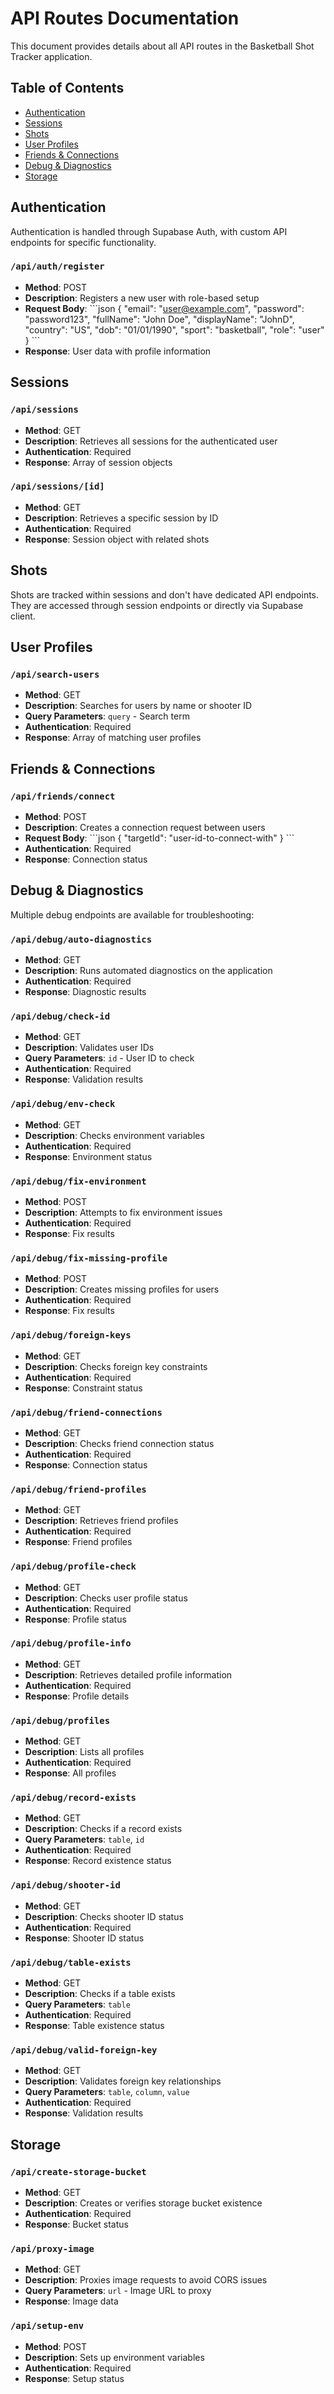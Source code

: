 # API Routes Documentation

This document provides details about all API routes in the Basketball Shot Tracker application.

## Table of Contents
- [Authentication](#authentication)
- [Sessions](#sessions)
- [Shots](#shots)
- [User Profiles](#user-profiles)
- [Friends & Connections](#friends--connections)
- [Debug & Diagnostics](#debug--diagnostics)
- [Storage](#storage)

## Authentication

Authentication is handled through Supabase Auth, with custom API endpoints for specific functionality.

### `/api/auth/register`
- **Method**: POST
- **Description**: Registers a new user with role-based setup
- **Request Body**:
  \`\`\`json
  {
    "email": "user@example.com",
    "password": "password123",
    "fullName": "John Doe",
    "displayName": "JohnD",
    "country": "US",
    "dob": "01/01/1990",
    "sport": "basketball",
    "role": "user"
  }
  \`\`\`
- **Response**: User data with profile information

## Sessions

### `/api/sessions`
- **Method**: GET
- **Description**: Retrieves all sessions for the authenticated user
- **Authentication**: Required
- **Response**: Array of session objects

### `/api/sessions/[id]`
- **Method**: GET
- **Description**: Retrieves a specific session by ID
- **Authentication**: Required
- **Response**: Session object with related shots

## Shots

Shots are tracked within sessions and don't have dedicated API endpoints. They are accessed through session endpoints or directly via Supabase client.

## User Profiles

### `/api/search-users`
- **Method**: GET
- **Description**: Searches for users by name or shooter ID
- **Query Parameters**: `query` - Search term
- **Authentication**: Required
- **Response**: Array of matching user profiles

## Friends & Connections

### `/api/friends/connect`
- **Method**: POST
- **Description**: Creates a connection request between users
- **Request Body**:
  \`\`\`json
  {
    "targetId": "user-id-to-connect-with"
  }
  \`\`\`
- **Authentication**: Required
- **Response**: Connection status

## Debug & Diagnostics

Multiple debug endpoints are available for troubleshooting:

### `/api/debug/auto-diagnostics`
- **Method**: GET
- **Description**: Runs automated diagnostics on the application
- **Authentication**: Required
- **Response**: Diagnostic results

### `/api/debug/check-id`
- **Method**: GET
- **Description**: Validates user IDs
- **Query Parameters**: `id` - User ID to check
- **Authentication**: Required
- **Response**: Validation results

### `/api/debug/env-check`
- **Method**: GET
- **Description**: Checks environment variables
- **Authentication**: Required
- **Response**: Environment status

### `/api/debug/fix-environment`
- **Method**: POST
- **Description**: Attempts to fix environment issues
- **Authentication**: Required
- **Response**: Fix results

### `/api/debug/fix-missing-profile`
- **Method**: POST
- **Description**: Creates missing profiles for users
- **Authentication**: Required
- **Response**: Fix results

### `/api/debug/foreign-keys`
- **Method**: GET
- **Description**: Checks foreign key constraints
- **Authentication**: Required
- **Response**: Constraint status

### `/api/debug/friend-connections`
- **Method**: GET
- **Description**: Checks friend connection status
- **Authentication**: Required
- **Response**: Connection status

### `/api/debug/friend-profiles`
- **Method**: GET
- **Description**: Retrieves friend profiles
- **Authentication**: Required
- **Response**: Friend profiles

### `/api/debug/profile-check`
- **Method**: GET
- **Description**: Checks user profile status
- **Authentication**: Required
- **Response**: Profile status

### `/api/debug/profile-info`
- **Method**: GET
- **Description**: Retrieves detailed profile information
- **Authentication**: Required
- **Response**: Profile details

### `/api/debug/profiles`
- **Method**: GET
- **Description**: Lists all profiles
- **Authentication**: Required
- **Response**: All profiles

### `/api/debug/record-exists`
- **Method**: GET
- **Description**: Checks if a record exists
- **Query Parameters**: `table`, `id`
- **Authentication**: Required
- **Response**: Record existence status

### `/api/debug/shooter-id`
- **Method**: GET
- **Description**: Checks shooter ID status
- **Authentication**: Required
- **Response**: Shooter ID status

### `/api/debug/table-exists`
- **Method**: GET
- **Description**: Checks if a table exists
- **Query Parameters**: `table`
- **Authentication**: Required
- **Response**: Table existence status

### `/api/debug/valid-foreign-key`
- **Method**: GET
- **Description**: Validates foreign key relationships
- **Query Parameters**: `table`, `column`, `value`
- **Authentication**: Required
- **Response**: Validation results

## Storage

### `/api/create-storage-bucket`
- **Method**: GET
- **Description**: Creates or verifies storage bucket existence
- **Authentication**: Required
- **Response**: Bucket status

### `/api/proxy-image`
- **Method**: GET
- **Description**: Proxies image requests to avoid CORS issues
- **Query Parameters**: `url` - Image URL to proxy
- **Response**: Image data

### `/api/setup-env`
- **Method**: POST
- **Description**: Sets up environment variables
- **Authentication**: Required
- **Response**: Setup status
